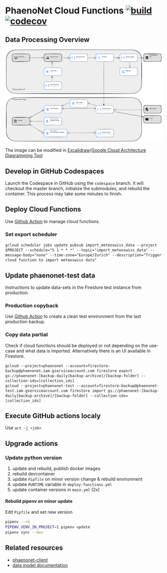 # PhaenoNet Cloud Functions [![build](https://img.shields.io/github/actions/workflow/status/globe-swiss/phaenonet-functions/main.yml?branch=master)](undefined) [![codecov](https://codecov.io/gh/globe-swiss/phaenonet-functions/graph/badge.svg?token=K45OXCML80)](https://codecov.io/gh/globe-swiss/phaenonet-functions)

## Data Processing Overview

![Alt text](/docs/processing_overview.svg "PhaenoNet processing overview")

The image can be modified in [Excalidraw](https://excalidraw.com)/[Google Cloud Architecture Diagramming Tool](https://bit.ly/GCPArchitecture)

## Develop in GitHub Codespaces

Launch the Codespace in GitHub using the `codespace` branch. It will checkout the master branch, initialize the submodules, and rebuild the container. This process may take some minutes to finish.

## Deploy Cloud Functions

Use [Github Action](https://github.com/globe-swiss/phaenonet-functions/actions/workflows/deploy-function.yml) to manage cloud functions.

### Set export scheduler

```commandline
gcloud scheduler jobs update pubsub import_meteoswiss_data --project $PROJECT --schedule="5 1 * * *" --topic="import_meteoswiss_data" --message-body="none" --time-zone="Europe/Zurich" --description="Trigger cloud function to import meteoswiss data"
```

## Update phaenonet-test data

Instructions to update data-sets in the Firestore test instance from production.

### Production copyback

Use [Github Action](https://github.com/globe-swiss/phaenonet-functions/actions/workflows/copyback.yml) to create a clean test environment from the last production backup.

### Copy data partial

Check if cloud functions should be deployed or not depending on the use-case and what data is imported. Alternatively there is an UI available in Firestore.

```commandline
gcloud --project=phaenonet --account=firestore-backup@phaenonet.iam.gserviceaccount.com firestore export gs://phaenonet-[backup-daily|backup-archive]/[backup-folder] --collection-ids=[collection_ids]
gcloud --project=phaenonet-test --account=firestore-backup@phaenonet-test.iam.gserviceaccount.com firestore import gs://phaenonet-[backup-daily|backup-archive]/[backup-folder] --collection-ids=[collection_ids]
```

## Execute GitHub actions localy

Use `act -j <job>`

## Upgrade actions

### Update python version

1. update and rebuild, publish docker images
1. rebuild devcontainer
1. update `Pipfile` on minor version change & rebuild environment
1. update `RUNTIME` variable in `deploy-functions.yml`
1. update container versions in `main.yml` (2x)

#### Rebuild pipenv on minor update

Edit `Pipfile` and set new version

```sh
pipenv --rm
PIPENV_VENV_IN_PROJECT=1 pipenv update
pipenv sync --dev
```

## Related resources

- [phaenonet-client](https://github.com/globe-swiss/phaenonet-client)
- [data model documentation](https://dbdocs.io/pgoellnitz/phaenonet)
